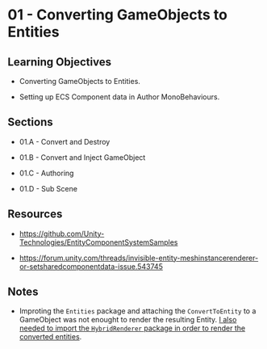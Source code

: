 # 01 - Converting GameObjects to Entities


## Learning Objectives ##

- Converting GameObjects to Entities.

- Setting up ECS Component data in Author MonoBehaviours.


## Sections ##

- 01.A - Convert and Destroy

- 01.B - Convert and Inject GameObject

- 01.C - Authoring

- 01.D - Sub Scene


## Resources ##

- https://github.com/Unity-Technologies/EntityComponentSystemSamples

- https://forum.unity.com/threads/invisible-entity-meshinstancerenderer-or-setsharedcomponentdata-issue.543745


## Notes ##

- Improting the `Entities` package and attaching the `ConvertToEntity` to a GameObject was not enought to render the resulting Entity. [I also needed to import the `HybridRenderer` package in order to render the converted entities](https://forum.unity.com/threads/invisible-entity-meshinstancerenderer-or-setsharedcomponentdata-issue.543745/#post-4447015).

